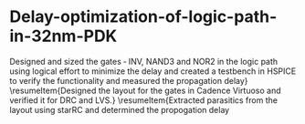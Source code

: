 # Delay-optimization-of-logic-path-in-32nm-PDK
Designed and sized the gates ‑ INV, NAND3 and NOR2 in the logic path using logical effort to minimize the delay and created a testbench in HSPICE to verify the functionality and measured the propagation delay}              \resumeItem{Designed the layout for the gates in Cadence Virtuoso and verified it for DRC and LVS.}             \resumeItem{Extracted parasitics from the layout using starRC and determined the propogation delay
